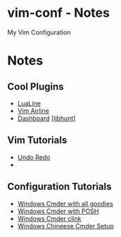 # vim-conf - Notes
My Vim Configuration 

# Notes

## Cool Plugins
* [LuaLine](https://www.libhunt.com/r/hoob3rt/lualine.nvim)
* [Vim Airline](https://github.com/vim-airline/vim-airline)
* [Dashboard](https://github.com/glepnir/dashboard-nvim) [[libhunt]](https://www.libhunt.com/r/dashboard-nvim)



## Vim Tutorials
* [Undo Redo](https://linuxize.com/post/vim-undo-redo/)
*

## Configuration Tutorials
* [Windows Cmder with all goodies](http://amanek.com/better-command-line-experience-on-windows-with-conemu-clink-and-oh-my-posh/)
* [Windows Cmder with POSH](https://stormpath.com/blog/tutorial-setup-git-cli-environment-windows)
* [Windows Cmder clink](https://trzeci.eu/my-setup-for-conemu-and-clink/)
* [Windows Chineese Cmder Setup](https://developpaper.com/cmder-of-terminal-artifact-under-windows/)
